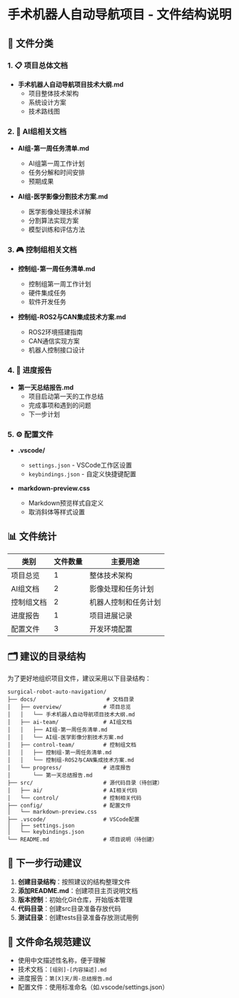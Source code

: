 # 手术机器人自动导航项目 - 文件结构说明

## 📁 文件分类

### 1. 📋 项目总体文档
- **手术机器人自动导航项目技术大纲.md**
  - 项目整体技术架构
  - 系统设计方案
  - 技术路线图

### 2. 🤖 AI组相关文档
- **AI组-第一周任务清单.md**
  - AI组第一周工作计划
  - 任务分解和时间安排
  - 预期成果

- **AI组-医学影像分割技术方案.md**
  - 医学影像处理技术详解
  - 分割算法实现方案
  - 模型训练和评估方法

### 3. 🎮 控制组相关文档
- **控制组-第一周任务清单.md**
  - 控制组第一周工作计划
  - 硬件集成任务
  - 软件开发任务

- **控制组-ROS2与CAN集成技术方案.md**
  - ROS2环境搭建指南
  - CAN通信实现方案
  - 机器人控制接口设计

### 4. 📝 进度报告
- **第一天总结报告.md**
  - 项目启动第一天的工作总结
  - 完成事项和遇到的问题
  - 下一步计划

### 5. ⚙️ 配置文件
- **.vscode/**
  - `settings.json` - VSCode工作区设置
  - `keybindings.json` - 自定义快捷键配置

- **markdown-preview.css**
  - Markdown预览样式自定义
  - 取消斜体等样式设置

## 📊 文件统计

| 类别 | 文件数量 | 主要用途 |
|------|---------|---------|
| 项目总览 | 1 | 整体技术架构 |
| AI组文档 | 2 | 影像处理和任务计划 |
| 控制组文档 | 2 | 机器人控制和任务计划 |
| 进度报告 | 1 | 项目进展记录 |
| 配置文件 | 3 | 开发环境配置 |

## 🗂️ 建议的目录结构

为了更好地组织项目文件，建议采用以下目录结构：

```
surgical-robot-auto-navigation/
├── docs/                      # 文档目录
│   ├── overview/             # 项目总览
│   │   └── 手术机器人自动导航项目技术大纲.md
│   ├── ai-team/              # AI组文档
│   │   ├── AI组-第一周任务清单.md
│   │   └── AI组-医学影像分割技术方案.md
│   ├── control-team/         # 控制组文档
│   │   ├── 控制组-第一周任务清单.md
│   │   └── 控制组-ROS2与CAN集成技术方案.md
│   └── progress/             # 进度报告
│       └── 第一天总结报告.md
├── src/                      # 源代码目录（待创建）
│   ├── ai/                   # AI相关代码
│   └── control/              # 控制相关代码
├── config/                   # 配置文件
│   └── markdown-preview.css
├── .vscode/                  # VSCode配置
│   ├── settings.json
│   └── keybindings.json
└── README.md                 # 项目说明（待创建）
```

## 🚀 下一步行动建议

1. **创建目录结构**：按照建议的结构整理文件
2. **添加README.md**：创建项目主页说明文档
3. **版本控制**：初始化Git仓库，开始版本管理
4. **代码目录**：创建src目录准备存放代码
5. **测试目录**：创建tests目录准备存放测试用例

## 📌 文件命名规范建议

- 使用中文描述性名称，便于理解
- 技术文档：`[组别]-[内容描述].md`
- 进度报告：`第[X]天/周-总结报告.md`
- 配置文件：使用标准命名（如.vscode/settings.json） 